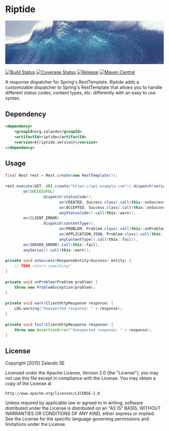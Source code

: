 # Riptide

[![Tidal wave](docs/wave.jpg)](http://pixabay.com/en/wave-water-sea-tsunami-giant-wave-11061/)

[![Build Status](https://img.shields.io/travis/zalando/riptide.svg)](https://travis-ci.org/zalando/riptide)
[![Coverage Status](https://img.shields.io/coveralls/zalando/riptide.svg)](https://coveralls.io/r/zalando/riptide)
[![Release](https://img.shields.io/github/release/zalando/riptide.svg)](https://github.com/zalando/riptide/releases)
[![Maven Central](https://img.shields.io/maven-central/v/org.zalando/riptide.svg)](https://maven-badges.herokuapp.com/maven-central/org.zalando/riptide)

A response dispatcher for Spring's RestTemplate. Riptide adds a customizable dispatcher to
Spring's RestTemplate that allows you to handle different status codes, content types, etc.
differently with an easy to use syntax.

## Dependency

```xml
<dependency>
    <groupId>org.zalando</groupId>
    <artifactId>riptide</artifactId>
    <version>${riptide.version}</version>
</dependency>
```

## Usage

```java
final Rest rest = Rest.create(new RestTemplate());

rest.execute(GET, URI.create("https://api.example.com")).dispatch(series(),
        on(SUCCESSFUL)
                .dispatch(statusCode(),
                        on(CREATED, Success.class).call(this::onSuccess),
                        on(ACCEPTED, Success.class).call(this::onSuccess),
                        anyStatusCode().call(this::warn)),
        on(CLIENT_ERROR)
                .dispatch(contentType(),
                        on(PROBLEM, Problem.class).call(this::onProblem),
                        on(APPLICATION_JSON, Problem.class).call(this::onProblem),
                        anyContentType().call(this::fail)),
        on(SERVER_ERROR).call(this::fail),
        anySeries().call(this::warn));

private void onSuccess(ResponseEntity<Success> entity) {
    // TODO return something?
}

private void onProblem(Problem problem) {
    throw new ProblemException(problem);
}

private void warn(ClientHttpResponse response) {
    LOG.warning("Unexpected response: " + response);
}

private void fail(ClientHttpResponse response) {
    throw new AssertionError("Unexpected response: " + response);
}
```

## License

Copyright [2015] Zalando SE

Licensed under the Apache License, Version 2.0 (the "License");
you may not use this file except in compliance with the License.
You may obtain a copy of the License at

    http://www.apache.org/licenses/LICENSE-2.0

Unless required by applicable law or agreed to in writing, software
distributed under the License is distributed on an "AS IS" BASIS,
WITHOUT WARRANTIES OR CONDITIONS OF ANY KIND, either express or implied.
See the License for the specific language governing permissions and
limitations under the License.
